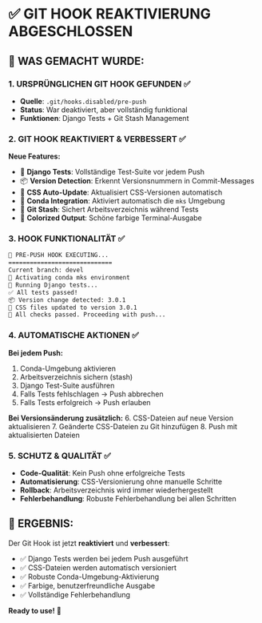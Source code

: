 # ✅ GIT HOOK REAKTIVIERUNG ABGESCHLOSSEN

## 🔧 WAS GEMACHT WURDE:

### 1. URSPRÜNGLICHEN GIT HOOK GEFUNDEN ✅
- **Quelle**: `.git/hooks.disabled/pre-push`
- **Status**: War deaktiviert, aber vollständig funktional
- **Funktionen**: Django Tests + Git Stash Management

### 2. GIT HOOK REAKTIVIERT & VERBESSERT ✅
**Neue Features:**
- 🧪 **Django Tests**: Vollständige Test-Suite vor jedem Push
- 📦 **Version Detection**: Erkennt Versionsnummern in Commit-Messages
- 🎨 **CSS Auto-Update**: Aktualisiert CSS-Versionen automatisch
- 🐍 **Conda Integration**: Aktiviert automatisch die `mks` Umgebung
- 🔄 **Git Stash**: Sichert Arbeitsverzeichnis während Tests
- 🎨 **Colorized Output**: Schöne farbige Terminal-Ausgabe

### 3. HOOK FUNKTIONALITÄT ✅
```bash
🚀 PRE-PUSH HOOK EXECUTING...
=============================
Current branch: devel
🐍 Activating conda mks environment
🧪 Running Django tests...
✅ All tests passed!
📦 Version change detected: 3.0.1
🎨 CSS files updated to version 3.0.1
🚀 All checks passed. Proceeding with push...
```

### 4. AUTOMATISCHE AKTIONEN ✅
**Bei jedem Push:**
1. Conda-Umgebung aktivieren
2. Arbeitsverzeichnis sichern (stash)
3. Django Test-Suite ausführen
4. Falls Tests fehlschlagen → Push abbrechen
5. Falls Tests erfolgreich → Push erlauben

**Bei Versionsänderung zusätzlich:**
6. CSS-Dateien auf neue Version aktualisieren
7. Geänderte CSS-Dateien zu Git hinzufügen
8. Push mit aktualisierten Dateien

### 5. SCHUTZ & QUALITÄT ✅
- **Code-Qualität**: Kein Push ohne erfolgreiche Tests
- **Automatisierung**: CSS-Versionierung ohne manuelle Schritte
- **Rollback**: Arbeitsverzeichnis wird immer wiederhergestellt
- **Fehlerbehandlung**: Robuste Fehlerbehandlung bei allen Schritten

## 🎯 ERGEBNIS:
Der Git Hook ist jetzt **reaktiviert** und **verbessert**:
- ✅ Django Tests werden bei jedem Push ausgeführt
- ✅ CSS-Dateien werden automatisch versioniert
- ✅ Robuste Conda-Umgebung-Aktivierung
- ✅ Farbige, benutzerfreundliche Ausgabe
- ✅ Vollständige Fehlerbehandlung

**Ready to use!** 🚀
